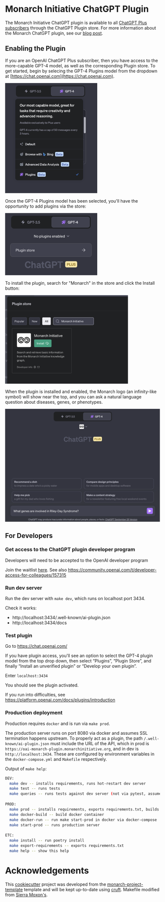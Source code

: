 # Monarch Initiative ChatGPT Plugin

The Monarch Initiative ChatGPT plugin is available to all [ChatGPT Plus subscribers](https://openai.com/blog/chatgpt-plus) through the ChatGPT Plugin store. For more information about the Monarch ChatGPT plugin, see our [blog post](https://monarchinit.medium.com/knowledge-backed-ai-with-monarch-a-match-made-in-heaven-a8296eec6b9f).

## Enabling the Plugin

If you are an OpenAI ChatGPT Plus subscriber, then you have access to the more-capable GPT-4 model, as well as the corresponding Plugin store. To get started, begin by selecing the GPT-4 Plugins model from the dropdown at [https://chat.openai.com](https://chat.openai.com). 

<img src="assets/selecting_gpt4_plugins.png" width=300 />

Once the GPT-4 Plugins model has been selected, you'll have the opportunity to add plugins via the store:

<img src="assets/plugin_store_menu.png" width=300 />

To install the plugin, search for "Monarch" in the store and click the Install button:

<img src="assets/monarch_plugin_search.png" width=400 />

When the plugin is installed and enabled, the Monarch logo (an infinity-like symbol) will show near the top, and you can ask a natural language question about diseases, genes, or phenotypes.

<img src="assets/monarch_activated.png" width=600 />




## For Developers

### Get access to the ChatGPT plugin developer program

Developers will need to be accepted to the OpenAI developer program

Join the waitlist [here](https://openai.com/waitlist/plugins). See also https://community.openai.com/t/developer-access-for-colleagues/157315

### Run dev server

Run the dev server with `make dev`, which runs on localhost port 3434.

Check it works:

- http://localhost:3434/.well-known/ai-plugin.json
- http://localhost:3434/docs

### Test plugin

Go to https://chat.openai.com/

If you have plugin access, you'll see an option to select the GPT-4 plugin model from the top drop down, then select “Plugins”, “Plugin Store”, and finally “Install an unverified plugin” or “Develop your own plugin”.

Enter `localhost:3434`

You should see the plugin activated.

If you run into difficulties, see https://platform.openai.com/docs/plugins/introduction

### Production deployment

Production requires `docker` and is run via `make prod`. 

The production server runs on port 8080 via docker and assumes SSL termination happens upstream.
To properly act as a plugin, the path `/.well-known/ai-plugin.json` must include the URL of the API, which in prod is `https://oai-monarch-plugin.monarchinitiative.org`, and in dev is `http://localhost:3434`. These are configured by environment variables in the `docker-compose.yml` and `Makefile` respectively.

Output of `make help`:

```bash
DEV:
  make dev -- installs requirements, runs hot-restart dev server
  make test -- runs tests
  make queries -- runs tests against dev server (not via pytest, assumes dev server is running)
  
PROD:
  make prod -- installs requirements, exports requirements.txt, builds and runs dockerized prod server
  make docker-build -- build docker container
  make docker-run -- run make start-prod in docker via docker-compose
  make start-prod -- runs production server
  
ETC:
  make install -- run poetry install
  make export-requirements -- exports requirements.txt
  make help -- show this help
```

# Acknowledgements

This [cookiecutter](https://cookiecutter.readthedocs.io/en/stable/README.html) project was developed from the [monarch-project-template](https://github.com/monarch-initiative/monarch-project-template) template and will be kept up-to-date using [cruft](https://cruft.github.io/cruft/). Makefile modified from [Sierra Moxon's](https://github.com/geneontology/go-fastapi/blob/main/Makefile).
